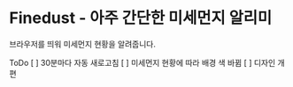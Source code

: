 # Finedust - 아주 간단한 미세먼지 알리미

브라우저를 띄워 미세먼지 현황을 알려줍니다. 

ToDo
[ ] 30분마다 자동 새로고침
[ ] 미세먼지 현황에 따라 배경 색 바뀜
[ ] 디자인 개편
